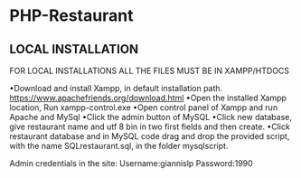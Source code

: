 # PHP-Restaurant

## LOCAL INSTALLATION

FOR LOCAL INSTALLATIONS ALL THE FILES MUST BE IN XAMPP/HTDOCS

•Download and install Xampp, in default installation path.
https://www.apachefriends.org/download.html
•Open the installed Xampp location, Run xampp-control.exe
•Open control panel of Xampp and run Apache and MySql
•Click the admin button of MySQL
•Click new database, give restaurant name and utf 8 bin in two first fields and then create.
•Click restaurant database and in MySQL code drag and drop the provided script, with the name SQLrestaurant.sql, in the folder mysqlscript.

Admin credentials in the site:
Username:giannislp
Password:1990
